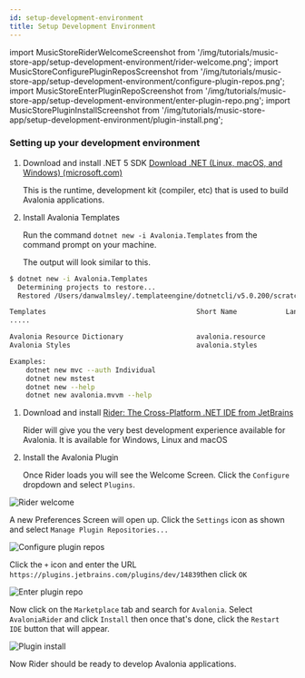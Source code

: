 ```yaml
---
id: setup-development-environment
title: Setup Development Environment
---
```


import MusicStoreRiderWelcomeScreenshot from '/img/tutorials/music-store-app/setup-development-environment/rider-welcome.png';
import MusicStoreConfigurePluginReposScreenshot from '/img/tutorials/music-store-app/setup-development-environment/configure-plugin-repos.png';
import MusicStoreEnterPluginRepoScreenshot from '/img/tutorials/music-store-app/setup-development-environment/enter-plugin-repo.png';
import MusicStorePluginInstallScreenshot from '/img/tutorials/music-store-app/setup-development-environment/plugin-install.png';

### Setting up your development environment

1. Download and install .NET 5 SDK [Download .NET \(Linux, macOS, and Windows\) \(microsoft.com\)](https://dotnet.microsoft.com/download)

   This is the runtime, development kit \(compiler, etc\) that is used to build Avalonia applications.

2. Install Avalonia Templates

   Run the command `dotnet new -i Avalonia.Templates` from the command prompt on your machine.

   The output will look similar to this.

```bash
$ dotnet new -i Avalonia.Templates
  Determining projects to restore...
  Restored /Users/danwalmsley/.templateengine/dotnetcli/v5.0.200/scratch/restore.csproj (in 706 ms).

Templates                                     Short Name            Language    Tags
.....

Avalonia Resource Dictionary                  avalonia.resource                 ui/xaml/avalonia/avaloniaui
Avalonia Styles                               avalonia.styles                   ui/xaml/avalonia/avaloniaui

Examples:
    dotnet new mvc --auth Individual
    dotnet new mstest
    dotnet new --help
    dotnet new avalonia.mvvm --help
```

1. Download and install [Rider: The Cross-Platform .NET IDE from JetBrains](https://www.jetbrains.com/rider/)

   Rider will give you the very best development experience available for Avalonia. It is available for Windows, Linux and macOS

2. Install the Avalonia Plugin

   Once Rider loads you will see the Welcome Screen. Click the `Configure` dropdown and select `Plugins`.

<img className="center" src={MusicStoreRiderWelcomeScreenshot} alt="Rider welcome" />

A new Preferences Screen will open up. Click the `Settings` icon as shown and select `Manage Plugin Repositories...`

<img className="center" src={MusicStoreConfigurePluginReposScreenshot} alt="Configure plugin repos" />

Click the `+` icon and enter the URL `https://plugins.jetbrains.com/plugins/dev/14839`then click `OK`

<img className="center" src={MusicStoreEnterPluginRepoScreenshot} alt="Enter plugin repo" />

Now click on the `Marketplace` tab and search for `Avalonia`. Select `AvaloniaRider` and click `Install` then once that's done, click the `Restart IDE` button that will appear.

<img className="center" src={MusicStorePluginInstallScreenshot} alt="Plugin install" />

Now Rider should be ready to develop Avalonia applications.
